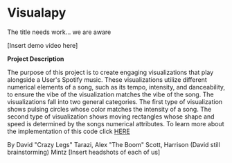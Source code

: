 # Visualapy

The title needs work... we are aware

[Insert demo video here]

**Project Description**

The purpose of this project is to create engaging visualizations that play alongside a User's Spotify music. These visualizations utilize different numerical elements of a song, such as its tempo, intensity, and danceability, to ensure the vibe of the visualization matches the vibe of the song. The visualizations fall into two general categories. The first type of visualization shows pulsing circles whose color matches the intensity of a song. The second type of visualization shows moving rectangles whose shape and speed is determined by the songs numerical attributes.
To learn more about the implementation of this code click [HERE](implementation.md)

By David "Crazy Legs" Tarazi, Alex "The Boom" Scott, Harrison (David still brainstorming) Mintz
[Insert headshots of each of us]
